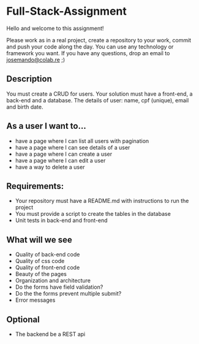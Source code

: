 # Full-Stack-Assignment

Hello and welcome to this assignment!

Please work as in a real project, create a repository to your work, commit and push your code along the day. You can use any technology or framework you want.
If you have any questions, drop an email to josemando@colab.re ;)


## Description

You must create a CRUD for users. Your solution must have a front-end, a back-end and a database.
The details of user: name, cpf (unique), email and birth date.


## As a user I want to...
* have a page where I can list all users with pagination
* have a page where I can see details of a user
* have a page where I can create a user
* have a page where I can edit a user
* have a way to delete a user


## Requirements:
* Your repository must have a README.md with instructions to run the project
* You must provide a script to create the tables in the database
* Unit tests in back-end and front-end


## What will we see
* Quality of back-end code
* Quality of css code
* Quality of front-end code
* Beauty of the pages
* Organization and architecture
* Do the forms have field validation?
* Do the the forms prevent multiple submit?
* Error messages

## Optional
* The backend be a REST api


